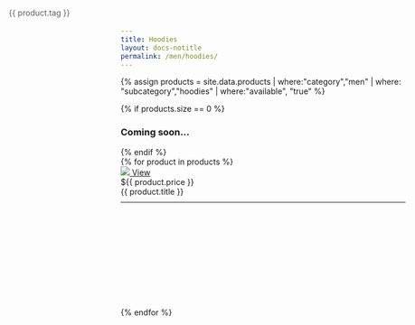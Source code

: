 ```yaml
---
title: Hoodies
layout: docs-notitle
permalink: /men/hoodies/
---
```


{% assign products = site.data.products | where:"category","men" | where: "subcategory","hoodies" | where:"available", "true" %}

<div>
{% if products.size == 0 %}
    <h3>Coming soon...</h3>
{% endif %}
    <div class="row">
        {% for product in products %}
        <div class="col-md-4 img-container" style="height:250px;">
        <span class="featured" style="position: absolute; top:30px;left:30px;z-index: 1; opacity: 0.7">{{ product.tag }}</span>
        <a href="{{ site.baseurl }}/{{ product.category }}/{{ product.subcategory }}/{{ product.title | downcase | replace: " ", "-" | replace: ":", "" }}/">
        <img src="{{ site.baseurl }}/img/{{ product.image }}" class="img-thumbnail" style="max-height:175px">
        <span class="white-button middle" style="margin-bottom: 30px;">
        View
        </span>
        </a><br>
        <span class="price">${{ product.price }}</span><br>
        <span class="product-title" style="font-size: 14px;"> {{ product.title }}</span>
        <hr style="margin-top: 10px; margin-bottom: 20px">
        </div>
        {% endfor %}
    </div>
</div>    
